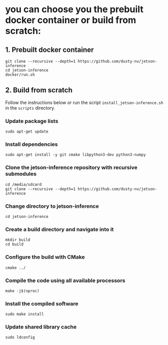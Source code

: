 
# you can choose you the prebuilt docker container or build from scratch:

## 1. Prebuilt docker container
```
git clone --recursive --depth=1 https://github.com/dusty-nv/jetson-inference
cd jetson-inference
docker/run.sh
```

## 2. Build from scratch 
Follow the instructions below or run the script `install_jetson-inference.sh` in the `scripts` directory.

### Update package lists
```
sudo apt-get update
```

### Install dependencies
```
sudo apt-get install -y git cmake libpython3-dev python3-numpy
```



### Clone the jetson-inference repository with recursive submodules
```
cd /media/sdcard
git clone --recursive --depth=1 https://github.com/dusty-nv/jetson-inference
```

### Change directory to jetson-inference
```
cd jetson-inference
```

### Create a build directory and navigate into it
```
mkdir build
cd build
```

### Configure the build with CMake
```
cmake ../
```

### Compile the code using all available processors
```
make -j$(nproc)
```

### Install the compiled software
```
sudo make install
```

### Update shared library cache
```
sudo ldconfig
```

